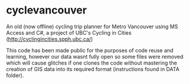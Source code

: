 cyclevancouver
==============

An old (now offline) cycling trip planner for Metro Vancouver using MS Access and C#, a project of UBC's Cycling in Cities (http://cyclingincities.spph.ubc.ca/)

This code has been made public for the purposes of code reuse and learning, however our data wasnt fully open so some files were removed which will cause glitches if one clones the code without mastering the creation of GIS data into its required format (instructions found in DATA folder). 




